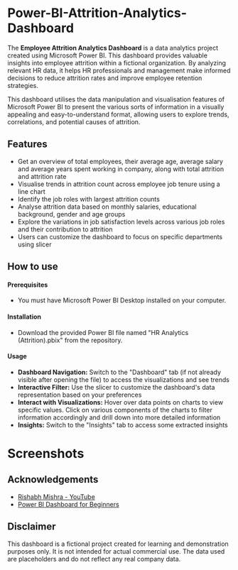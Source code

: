 # Power-BI-Attrition-Analytics-Dashboard

The **Employee Attrition Analytics Dashboard** is a data analytics project created using Microsoft Power BI. This dashboard provides valuable insights into employee attrition within a fictional organization. By analyzing relevant HR data, it helps HR professionals and management make informed decisions to reduce attrition rates and improve employee retention strategies.

This dashboard utilises the data manipulation and visualisation features of Microsoft Power BI to present the various sorts of information in a visually appealing and easy-to-understand format, allowing users to explore trends, correlations, and potential causes of attrition.

## Features

- Get an overview of total employees, their average age, average salary and average years spent working in company, along with total attrition and attrition rate
- Visualise trends in attrition count across employee job tenure using a line chart
- Identify the job roles with largest attrition counts
- Analyse attrition data based on monthly salaries, educational background, gender and age groups
- Explore the variations in job satisfaction levels across various job roles and their contribution to attrition
- Users can customize the dashboard to focus on specific departments using slicer

## How to use

#### Prerequisites
- You must have Microsoft Power BI Desktop installed on your computer.

#### Installation

- Download the provided Power BI file named "HR Analytics (Attrition).pbix" from the repository.

#### Usage

- **Dashboard Navigation:** Switch to the "Dashboard" tab (if not already visible after opening the file) to access the visualizations and see trends
- **Interactive Filter:** Use the slicer to customize the dashboard's data representation based on your preferences
- **Interact with Visualizations:** Hover over data points on charts to view specific values. Click on various components of the charts to filter information accordingly and drill down into more detailed information
- **Insights:** Switch to the "Insights" tab to access some extracted insights

# Screenshots



## Acknowledgements

 - [Rishabh Mishra - YouTube](https://www.youtube.com/@RishabhMishraOfficial)
 - [Power BI Dashboard for Beginners](https://www.youtube.com/watch?v=j4xlVLgsmNQ)

## Disclaimer

This dashboard is a fictional project created for learning and demonstration purposes only. It is not intended for actual commercial use. The data used are placeholders and do not reflect any real company data.
